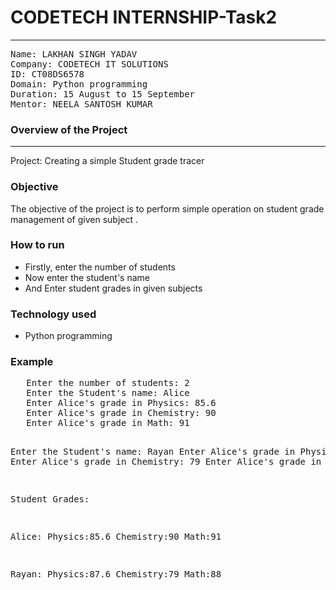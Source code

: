 # CODETECH INTERNSHIP-Task2 
<hr></hr>
<pre>
Name: LAKHAN SINGH YADAV
Company: CODETECH IT SOLUTIONS
ID: CT08DS6578
Domain: Python programming
Duration: 15 August to 15 September
Mentor: NEELA SANTOSH KUMAR </pre>
<h3>Overview of the Project</h3>
<hr>
<p>Project: Creating a simple Student grade tracer </p> 
<h3>Objective</h3>
<p>The objective of the project is to perform simple operation on student grade management of given subject .</p>
<h3>How to run</h3>
<ul>
  <li>Firstly, enter the number of students </li>
  <li>Now enter the student's name  </li>
  <li>And Enter student grades in given subjects</li>
</ul>
<h3>Technology used</h3>
<ul>
  <li>Python programming</li>
</ul>
<h3>Example </h3>
<pre>
   Enter the number of students: 2
   Enter the Student's name: Alice
   Enter Alice's grade in Physics: 85.6
   Enter Alice's grade in Chemistry: 90
   Enter Alice's grade in Math: 91

  Enter the Student's name: Rayan
  Enter Alice's grade in Physics: 87.6
  Enter Alice's grade in Chemistry: 79
  Enter Alice's grade in Math: 88

  Student Grades:

  Alice:
  Physics:85.6
  Chemistry:90
  Math:91

  Rayan:
  Physics:87.6
  Chemistry:79
  Math:88
</pre>


                             
